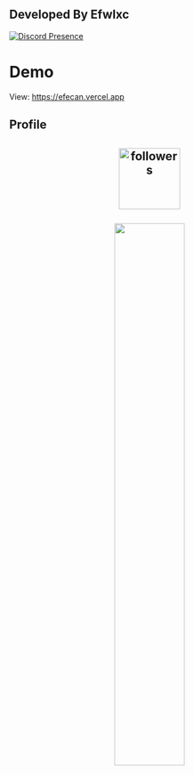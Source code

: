 ## Developed By Efwlxc

[![Discord Presence](https://lanyard-profile-readme.vercel.app/api/882582406358515713)](https://discord.com/users/1023973152839172098)

# Demo

View: https://efecan.vercel.app

## Profile
<h2 align="center">
<img alt="followers" title="Github'dan Takip Et" src="https://img.shields.io/github/followers/Efecanjunior?color=236ad3&labelColor=1155ba&style=for-the-badge&logo=github&label=follower" width="110px" /></a>
 <br> </br>
<img style="border-radius: 10px;" width="50%" src="https://cdn.discordapp.com/banners/1023973152839172098/41183ae9ee233f5034f29f0991296d4d.png?size=1024">
</h2>
